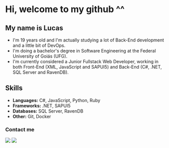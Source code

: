 # Hi, welcome to my github ^^


## My name is Lucas
<ul>
    <li>I'm 19 years old and I'm actually studying a lot of Back-End development and a little bit of DevOps.</li>
    <li>I'm doing a bachelor's degree in Software Engineering at the Federal University of Goiás (UFG).</li>
    <li>I'm currently considered a Junior Fullstack Web Developer, working in both Front-End (XML, JavaScript and SAPUI5) and Back-End (C#, .NET, SQL Server and RavenDB).</li>
</ul>


## Skills
<ul>
    <li><b>Languages:</b> C#, JavaScript, Python, Ruby</li>
    <li><b>Frameworks:</b> .NET, SAPUI5</li>
    <li><b>Databases:</b> SQL Server, RavenDB</li>
    <li><b>Other:</b> Git, Docker</li>
</ul>

### Contact me

<a href = "mailto:lucasiglesias2704@gmail.com"><img src="https://img.shields.io/badge/-Gmail-%23333?style=for-the-badge&logo=gmail&logoColor=white" target="_blank"></a>
<a href = "https://www.linkedin.com/in/lucas7500/"><img src="https://img.shields.io/badge/LinkedIn-0077B5?style=for-the-badge&logo=linkedin&logoColor=white" target="_blank"></a>


